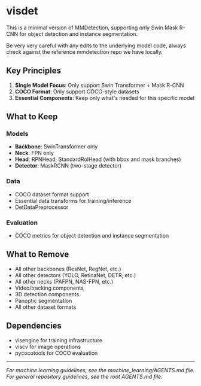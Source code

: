 # visdet

This is a minimal version of MMDetection, supporting only Swin Mask R-CNN for object detection and instance segmentation.

Be very very careful with any edits to the underlying model code, always check against
the reference mmdetection repo we have locally.

## Key Principles

1. **Single Model Focus**: Only support Swin Transformer + Mask R-CNN
2. **COCO Format**: Only support COCO-style datasets
3. **Essential Components**: Keep only what's needed for this specific model

## What to Keep

### Models

- **Backbone**: SwinTransformer only
- **Neck**: FPN only
- **Head**: RPNHead, StandardRoIHead (with bbox and mask branches)
- **Detector**: MaskRCNN (two-stage detector)

### Data

- COCO dataset format support
- Essential data transforms for training/inference
- DetDataPreprocessor

### Evaluation

- COCO metrics for object detection and instance segmentation

## What to Remove

- All other backbones (ResNet, RegNet, etc.)
- All other detectors (YOLO, RetinaNet, DETR, etc.)
- All other necks (PAFPN, NAS-FPN, etc.)
- Video/tracking components
- 3D detection components
- Panoptic segmentation
- All other dataset formats

## Dependencies

- visengine for training infrastructure
- viscv for image operations
- pycocotools for COCO evaluation

---

*For machine learning guidelines, see the machine_learning/AGENTS.md file.*
*For general repository guidelines, see the root AGENTS.md file.*
